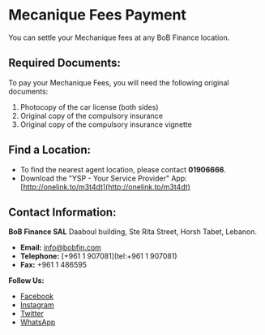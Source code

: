 # Mecanique Fees Payment

You can settle your Mechanique fees at any BoB Finance location.

## Required Documents:
To pay your Mechanique Fees, you will need the following original documents:
1.  Photocopy of the car license (both sides)
2.  Original copy of the compulsory insurance
3.  Original copy of the compulsory insurance vignette

## Find a Location:
*   To find the nearest agent location, please contact **01906666**.
*   Download the "YSP - Your Service Provider" App: [http://onelink.to/m3t4dt](http://onelink.to/m3t4dt)

## Contact Information:
**BoB Finance SAL**
Daaboul building, Ste Rita Street, Horsh Tabet, Lebanon.

*   **Email:** [info@bobfin.com](mailto:info@bobfin.com)
*   **Telephone:** [+961 1 907081](tel:+961 1 907081)
*   **Fax:** +961 1 486595

**Follow Us:**
*   [Facebook](https://www.facebook.com/BobFinanceSal)
*   [Instagram](https://www.instagram.com/BoB_Finance)
*   [Twitter](https://twitter.com/BoBFinance2)
*   [WhatsApp](https://api.whatsapp.com/send?phone=96181236424)